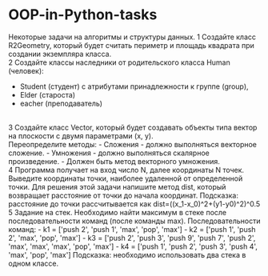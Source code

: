 # OOP-in-Python-tasks
Некоторые задачи на алгоритмы и структуры данных.
1 Создайте класс R2Geometry, который будет считать периметр
и площадь квадрата при создании экземпляра класса. <br>
2 Создайте классы наследники от родительского класса Human (человек): <br>
  - Student (студент) с атрибутами принадлежности к группе (group),
  -  Elder (староста)
  -   eacher (преподаватель)
 <br>
3 Создайте класс Vector, который будет создавать объекты типа вектор на плоскости с двумя параметрами (x, y).<br>
Переопределите методы:
  - Сложения - должно выполняться векторное сложение.
  -  Умножения - должно выполняться скалярное произведение.
  -   Должен быть метод векторного умножения.
      <br>
4 Программа получает на вход число N, далее координаты N точек. Выведите координаты точки, 
наиболее удаленной от определенной точки. Для решения этой задачи напишите
метод dist, который возвращает расстояние от точки до начала координат. 
Подсказка: расстояние до точки рассчитывается как dist=((x_1-x_0)^2+(y1-y0)^2)^0.5
<br>
5 Задание на стек. Необходимо найти максимум в стеке после последовательности команд (после команды max).
Последовательности команд:
  - k1 = ['push 2', 'push 1', 'max', 'pop', 'max']
  - k2 = ['push 1', 'push 2', 'max', 'pop', 'max']
  - k3 = ['push 2', 'push 3', 'push 9', 'push 7', 'push 2',  'max', 'max', 'max', 'pop', 'max']
  - k4 = ['push 1', 'push 2', 'push 3', 'push 4', 'max', 'pop', 'max']
Подсказка: необходимо использовать два стека в одном классе.
